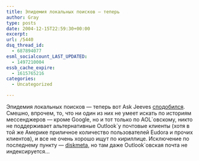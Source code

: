 ```yaml
---
title: Эпидемия локальных поисков — теперь
author: Gray
type: posts
date: 2004-12-15T22:59:30+00:00
excerpt:
url: /5440
dsq_thread_id:
  - 687894077
esml_socialcount_LAST_UPDATED:
  - 1497210004
essb_cache_expire:
  - 1615765216
categories:
  - Uncategorized

---
```








Эпидемия локальных поисков &#8212; теперь вот Ask Jeeves <a href="http://www.searchengines.ru/news/archives/004358.html" target="_blank">сподобился</a>.  
Смешно, впрочем, то, что ни один из них не умеет искать по историям мессенджеров &#8212; кроме Google, но и тот только по AOL\`овскому, никто не поддерживает альтернативные Outlook\`у почтовые клиенты (хотя в той же Америке приличное количество пользователей Eudora и прочих клиентов), и все не очень хорошо ищут по кириллице. Исключение по последнему пункту &#8212; <a href="http://www.diskmeta.com/" target="_blank">diskmeta</a>, но там даже Outlook\`овская почта не индексируется&#8230;